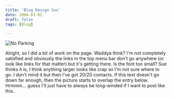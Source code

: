 ```yaml
---
title: 'Blog Design Sux'
date: 2004-03-02
draft: false
tags: [Blog]

---
```


![No Parking](http://www.mennoboy.com/chris/archives/images/home/stop.jpg)

Alright, so I did a bit of work on the page. Waddya think? I'm not completely satisfied and obviously the links in the top menu bar don't go anywhere (or look like links for that matter) but it's getting there. Is the font too small? Sue thinks it is, I think anything larger looks like crap so I'm not sure where to go. I don't mind it but then I've got 20/20 contacts. If this text doesn't go down far enough, then the picture starts to overlap the entry below. Hrmmm... guess I'll just have to always be long-winded if I want to post like this.